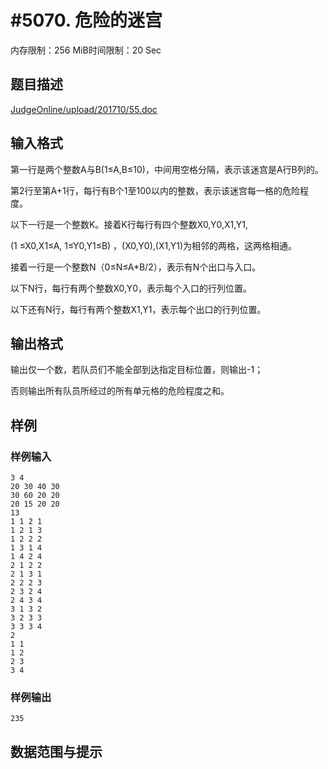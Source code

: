 # #5070. 危险的迷宫

内存限制：256 MiB时间限制：20 Sec

## 题目描述

[JudgeOnline/upload/201710/55.doc](upload/201710/55.doc)

## 输入格式

第一行是两个整数A与B(1&le;A,B&le;10)，中间用空格分隔，表示该迷宫是A行B列的。

第2行至第A+1行，每行有B个1至100以内的整数，表示该迷宫每一格的危险程度。

以下一行是一个整数K。接着K行每行有四个整数X0,Y0,X1,Y1,

(1 &le;X0,X1&le;A, 1&le;Y0,Y1&le;B) ，(X0,Y0),(X1,Y1)为相邻的两格，这两格相通。

接着一行是一个整数N（0&le;N&le;A*B/2），表示有N个出口与入口。

以下N行，每行有两个整数X0,Y0，表示每个入口的行列位置。

以下还有N行，每行有两个整数X1,Y1，表示每个出口的行列位置。

## 输出格式

输出仅一个数，若队员们不能全部到达指定目标位置，则输出-1；

否则输出所有队员所经过的所有单元格的危险程度之和。

## 样例

### 样例输入

    
    3 4
    20 30 40 30
    30 60 20 20
    20 15 20 20
    13
    1 1 2 1
    1 2 1 3
    1 2 2 2
    1 3 1 4
    1 4 2 4
    2 1 2 2
    2 1 3 1
    2 2 2 3
    2 3 2 4
    2 4 3 4
    3 1 3 2
    3 2 3 3
    3 3 3 4
    2
    1 1
    1 2
    2 3
    3 4
    

### 样例输出

    
    235
    

## 数据范围与提示
